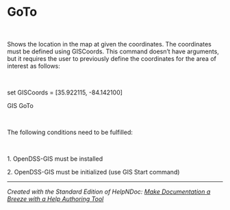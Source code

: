 # GoTo

&nbsp;

Shows the location in the map at given the coordinates. The coordinates must be defined using GISCoords. This command doesn’t have arguments, but it requires the user to previously define the coordinates for the area of interest as follows:

&nbsp;

set GISCoords = \[35.922115, -84.142100\]

GIS GoTo

&nbsp;

The following conditions need to be fulfilled:

&nbsp;

&#49;. OpenDSS-GIS must be installed

&#50;. OpenDSS-GIS must be initialized (use GIS Start command)

***
_Created with the Standard Edition of HelpNDoc: [Make Documentation a Breeze with a Help Authoring Tool](<https://www.helpndoc.com/news-and-articles/2022-09-27-why-use-a-help-authoring-tool-instead-of-microsoft-word-to-produce-high-quality-documentation/>)_

